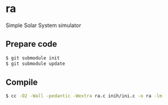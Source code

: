 # ra
Simple Solar System simulator

## Prepare code
```sh
$ git submodule init
$ git submodule update
```

## Compile

```sh
$ cc -O2 -Wall -pedantic -Wextra ra.c inih/ini.c -o ra -lm
```

